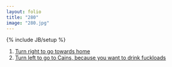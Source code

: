 ```yaml
---
layout: folio
title: "280"
image: "280.jpg"
---
```

{% include JB/setup %}

<div class="copy">
</div>

<div class="choice">
	<ol>
		<li><a href="281.html">
			Turn right to go towards home
		</a></li>
		<li><a href="304.html">
			Turn left to go to Cains, because you want to drink fuckloads
		</a></li>
	</ol>
</div>